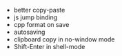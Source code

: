 * better copy-paste
* js jump binding
* cpp format on save
* autosaving
* clipboard copy in no-window mode
* Shift-Enter in shell-mode

